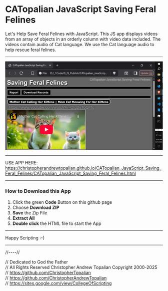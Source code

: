 # CATopalian JavaScript Saving Feral Felines
Let's Help Save Feral Felines with JavaScript. This JS app displays videos from an array of objects in an orderly column with video data included.  The videos contain audio of Cat language. We use the Cat language audio to help rescue feral felines.  

---

![001](src/media/textures/screenshots/001.PNG)  

---

USE APP HERE: https://christopherandrewtopalian.github.io/CATopalian_JavaScript_Saving_Feral_Felines/CATopalian_JavaScript_Saving_Feral_Felines.html  

---

### How to Download this App
1. Click the green **Code** Button on this github page
2. Choose **Download ZIP**
3. **Save** the Zip File
4. **Extract All**
5. **Double click** the HTML file to start the App

---

Happy Scripting :-)

---

//----//

// Dedicated to God the Father  
// All Rights Reserved Christopher Andrew Topalian Copyright 2000-2025  
// https://github.com/ChristopherTopalian  
// https://github.com/ChristopherAndrewTopalian  
// https://sites.google.com/view/CollegeOfScripting

